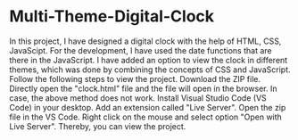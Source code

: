# Multi-Theme-Digital-Clock
In this project, I have designed a digital clock with the help of HTML, CSS, JavaScipt.
For the development, I have used the date functions that are there in the JavaScript.
I have added an option to view the clock in different themes, which was done by combining the concepts of CSS and JavaScript.
Follow the following steps to view the project.
Download the ZIP file.
Directly open the "clock.html" file and the file will open in the browser.
In case, the above method does not work.
Install Visual Studio Code (VS Code) in your desktop.
Add an extension called "Live Server".
Open the zip file in the VS Code.
Right click on the mouse and select option "Open with Live Server".
Thereby, you can view the project.
